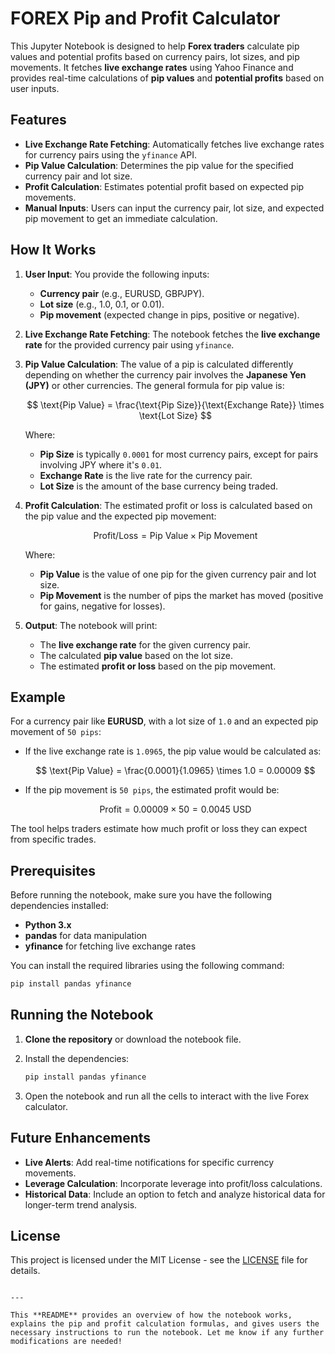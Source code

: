 
# FOREX Pip and Profit Calculator

This Jupyter Notebook is designed to help **Forex traders** calculate pip values and potential profits based on currency pairs, lot sizes, and pip movements. It fetches **live exchange rates** using Yahoo Finance and provides real-time calculations of **pip values** and **potential profits** based on user inputs.

## Features
- **Live Exchange Rate Fetching**: Automatically fetches live exchange rates for currency pairs using the `yfinance` API.
- **Pip Value Calculation**: Determines the pip value for the specified currency pair and lot size.
- **Profit Calculation**: Estimates potential profit based on expected pip movements.
- **Manual Inputs**: Users can input the currency pair, lot size, and expected pip movement to get an immediate calculation.

## How It Works
1. **User Input**: You provide the following inputs:
   - **Currency pair** (e.g., EURUSD, GBPJPY).
   - **Lot size** (e.g., 1.0, 0.1, or 0.01).
   - **Pip movement** (expected change in pips, positive or negative).

2. **Live Exchange Rate Fetching**: The notebook fetches the **live exchange rate** for the provided currency pair using `yfinance`.

3. **Pip Value Calculation**: 
   The value of a pip is calculated differently depending on whether the currency pair involves the **Japanese Yen (JPY)** or other currencies. The general formula for pip value is:

   $$ \text{Pip Value} = \frac{\text{Pip Size}}{\text{Exchange Rate}} \times \text{Lot Size} $$

   Where:
   - **Pip Size** is typically `0.0001` for most currency pairs, except for pairs involving JPY where it's `0.01`.
   - **Exchange Rate** is the live rate for the currency pair.
   - **Lot Size** is the amount of the base currency being traded.

4. **Profit Calculation**:
   The estimated profit or loss is calculated based on the pip value and the expected pip movement:

   $$ \text{Profit/Loss} = \text{Pip Value} \times \text{Pip Movement} $$

   Where:
   - **Pip Value** is the value of one pip for the given currency pair and lot size.
   - **Pip Movement** is the number of pips the market has moved (positive for gains, negative for losses).

5. **Output**:
   The notebook will print:
   - The **live exchange rate** for the given currency pair.
   - The calculated **pip value** based on the lot size.
   - The estimated **profit or loss** based on the pip movement.

## Example
For a currency pair like **EURUSD**, with a lot size of `1.0` and an expected pip movement of `50 pips`:
- If the live exchange rate is `1.0965`, the pip value would be calculated as:

  $$ \text{Pip Value} = \frac{0.0001}{1.0965} \times 1.0 = 0.00009 $$

- If the pip movement is `50 pips`, the estimated profit would be:

  $$ \text{Profit} = 0.00009 \times 50 = 0.0045 \text{ USD} $$

The tool helps traders estimate how much profit or loss they can expect from specific trades.

## Prerequisites

Before running the notebook, make sure you have the following dependencies installed:

- **Python 3.x**
- **pandas** for data manipulation
- **yfinance** for fetching live exchange rates

You can install the required libraries using the following command:
```bash
pip install pandas yfinance
```

## Running the Notebook

1. **Clone the repository** or download the notebook file.
   
2. Install the dependencies:
   ```bash
   pip install pandas yfinance
   ```

3. Open the notebook and run all the cells to interact with the live Forex calculator.

## Future Enhancements

- **Live Alerts**: Add real-time notifications for specific currency movements.
- **Leverage Calculation**: Incorporate leverage into profit/loss calculations.
- **Historical Data**: Include an option to fetch and analyze historical data for longer-term trend analysis.

## License
This project is licensed under the MIT License - see the [LICENSE](LICENSE) file for details.
```

---

This **README** provides an overview of how the notebook works, explains the pip and profit calculation formulas, and gives users the necessary instructions to run the notebook. Let me know if any further modifications are needed!
